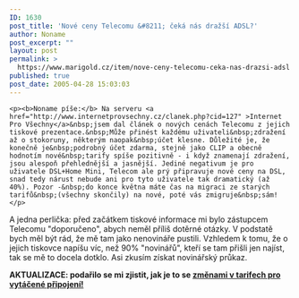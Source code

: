 ```yaml
---
ID: 1630
post_title: 'Nové ceny Telecomu &#8211; čeká nás dražší ADSL?'
author: Noname
post_excerpt: ""
layout: post
permalink: >
  https://www.marigold.cz/item/nove-ceny-telecomu-ceka-nas-drazsi-adsl
published: true
post_date: 2005-04-28 15:03:03
---
```

	<p><b>Noname píše:</b> Na serveru <a href="http://www.internetprovsechny.cz/clanek.php?cid=127" >Internet Pro Všechny</a>&nbsp;jsem dal článek o nových cenách Telecomu z jejich tiskové prezentace.&nbsp;Může přinést každému uživateli&nbsp;zdražení až o stokoruny, některým naopak&nbsp;účet klesne. Důležité je, že konečně je&nbsp;podrobný účet zdarma, stejně jako CLIP a obecně hodnotím nové&nbsp;tarify spíše pozitivně - i když znamenají zdražení, jsou alespoň přehlednější a jasnější. Jediné negativum je pro uživatele DSL+Home Mini, Telecom ale prý připravuje nové ceny na DSL, snad tedy nárust nebude ani pro tyto uživatele tak dramatický (až 40%). Pozor -&nbsp;do konce května máte čas na migraci ze starých tarifů&nbsp;(všechny skončily) na nové, poté vás zmigruje&nbsp;sám!</p>
<p>A jedna perlička: před začátkem tiskové informace mi&nbsp;bylo zástupcem Telecomu&nbsp;"doporučeno", abych neměl příliš dotěrné otázky. V podstatě bych měl být rád, že mě tam jako nenovináře pustili. Vzhledem k&nbsp;tomu, že o jejich&nbsp;tiskovce napíšu víc, než 90% "novinářů", kteří se&nbsp;tam přišli jen najíst, tak se mě to docela&nbsp;dotklo. Asi zkusím získat novinářský průkaz.</p>
<p><b>AKTUALIZACE: podařilo se mi zjistit, jak je to se <a href="http://www.internetprovsechny.cz/blesk.php?cbl=195">změnami v tarifech pro vytáčené připojení!</a></b></p>